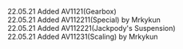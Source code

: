 22.05.21 Added AV1121(Gearbox) <br>
22.05.21 Added AV112211(Special) by Mrkykun <br>
22.05.21 Added AV112221(Jackpody's Suspension) <br>
22.05.21 Added AV11231(Scaling) by Mrkykun <br>

